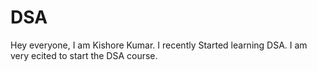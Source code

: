 # DSA
Hey everyone,
I am Kishore Kumar. 
I recently Started learning DSA.
I am very ecited to start the DSA course.
